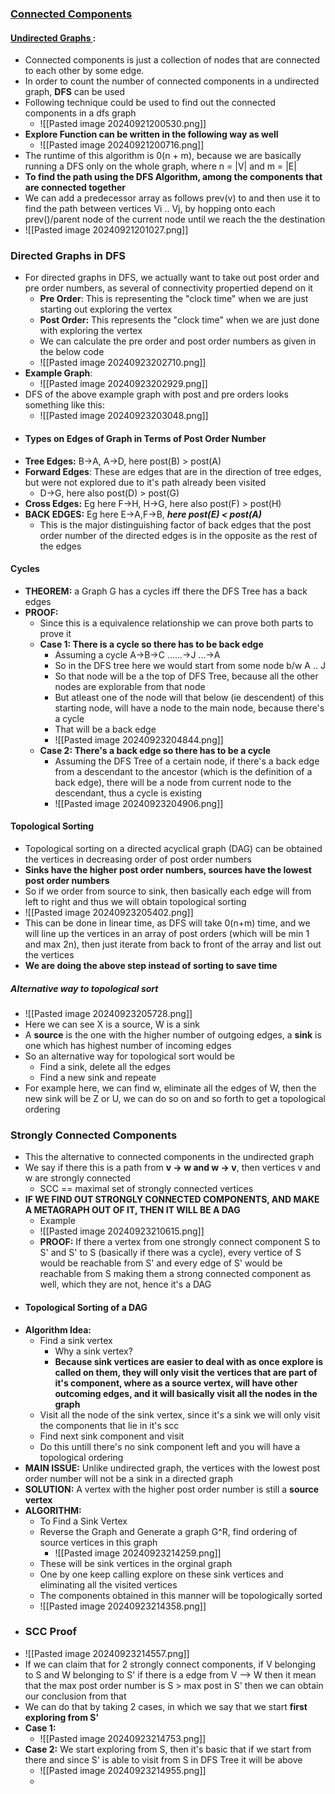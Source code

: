### <u>Connected Components</u>

#### <u>Undirected Graphs </u>:
- Connected components is just a collection of nodes that are connected to each other by some edge.
- In order to count the number of connected components in a undirected graph, **DFS** can be used
- Following technique could be used to find out the connected components in a dfs graph
	- ![[Pasted image 20240921200530.png]]
- **Explore Function can be written in the following way as well**
	- ![[Pasted image 20240921200716.png]]
- The runtime of this algorithm is 0(n + m), because we are basically running a DFS only on the whole graph, where n = |V| and m = |E|
- **To find the path using the DFS Algorithm, among the components that are connected together**
- We can add a predecessor array as follows prev(v) to and then use it to find the path between vertices Vi .. Vj, by hopping onto each prev()/parent node of the current node until we reach the the destination
- ![[Pasted image 20240921201027.png]]
### Directed Graphs in DFS 
- For directed graphs in DFS, we actually want to take out post order and pre order numbers, as several of connectivity propertied depend on it
	- **Pre Order**: This is representing the "clock time" when we are just starting out exploring the vertex
	- **Post Order:** This represents the "clock time" when we are just done with exploring the vertex
	- We can calculate the pre order and post order numbers as given in the below code 
    - ![[Pasted image 20240923202710.png]]
- **Example Graph**: 
	- ![[Pasted image 20240923202929.png]]
- DFS of the above example graph with post and pre orders looks something like this:
	- ![[Pasted image 20240923203048.png]]
- #### Types on Edges of Graph in Terms of Post Order Number
- **Tree Edges:**  B->A, A->D, here post(B) > post(A)
- **Forward Edges**: These are edges that are in the direction of tree edges, but were not explored due to it's path already been visited
	- D->G, here also post(D) > post(G)
- **Cross Edges:** Eg here F->H, H->G, here also post(F) > post(H)
- **BACK EDGES:** Eg here E->A,F->B, ***here post(E) < post(A)***
	- This is the major distinguishing factor of back edges that the post order number of the directed edges is in the opposite as the rest of the edges

#### Cycles
- **THEOREM:** a Graph G has a cycles iff there the DFS Tree has a back edges
- **PROOF:**
	- Since this is a equivalence relationship we can prove both parts to prove it
	- **Case 1: There is a cycle so there has to be back edge**
		- Assuming a cycle A->B->C ......->J ...->A
		- So in the DFS tree here we would start from some node b/w A .. J
		- So that node will be a the top of DFS Tree, because all the other nodes are explorable from that node
		- But atleast one of the node will that below (ie descendent) of this starting node, will have a node to the main node, because there's a cycle
		- That will be a back edge
		 - ![[Pasted image 20240923204844.png]]
	- **Case 2: There's a back edge so there has to be a cycle**
		- Assuming the DFS Tree of a certain node, if there's a back edge from a descendant to the ancestor (which is the definition of a back edge), there will be a node from current node to the descendant, thus a cycle is existing
		- ![[Pasted image 20240923204906.png]]
#### Topological Sorting
- Topological sorting on a directed acyclical graph (DAG) can be obtained the vertices in decreasing order of post order numbers
- **Sinks have the higher post order numbers, sources have the lowest post order numbers**
- So if we order from source to sink, then basically each edge will from left to right and thus we will obtain topological sorting
- ![[Pasted image 20240923205402.png]]
- This can be done in linear time, as DFS will take 0(n+m) time, and we will line up the vertices in an array of post orders (which will be min 1 and max 2n), then just iterate from back to front of the array and list out the vertices
- **We are doing the above step instead of sorting to save time**
##### Alternative way to topological sort
- ![[Pasted image 20240923205728.png]]
- Here we can see X is a source, W is a sink 
 - A **source** is the one with the higher number of outgoing edges, a **sink** is one which has highest number of incoming edges
 - So an alternative way for topological sort would be 
	 - Find a sink, delete all the edges
	 - Find a new sink and repeate
- For example here, we can find w, eliminate all the edges of W, then the new sink will be Z or U, we can do so on and so forth to get a topological ordering
### Strongly Connected Components
- This the alternative to connected components in the undirected graph
- We say if there this is a path from **v -> w and w -> v**, then vertices v and w are strongly connected 
	- SCC == maximal set of strongly connected vertices
- **IF WE FIND OUT STRONGLY CONNECTED COMPONENTS, AND MAKE A METAGRAPH OUT OF IT, THEN IT WILL BE A DAG**
	- Example
	- ![[Pasted image 20240923210615.png]]
	- **PROOF:** If there a vertex from one strongly connect component S to S' and S' to S (basically if there was a cycle), every vertice of S would be reachable from S' and every edge of S' would be reachable from S making them a strong connected component as well, which they are not, hence it's a DAG
- #### Topological Sorting of a DAG
 - **Algorithm Idea:**
	 - Find a sink vertex
		 - Why a sink vertex? 
	     - **Because sink vertices are easier to deal with as once explore is called on them, they will only visit the vertices that are part of it's component, where as a source vertex, will have other outcoming edges, and it will basically visit all the nodes in the graph**
	- Visit all the node of the sink vertex, since it's a sink we will only visit the components that lie in it's scc
	- Find next sink component and visit 
	- Do this untill there's no sink component left and you will have a topological ordering
- **MAIN ISSUE:** Unlike undirected graph, the vertices with the lowest post order number will not be a sink in a directed graph
- **SOLUTION:** A vertex with the higher post order number is still a **source vertex**
- **ALGORITHM:**
	- To Find a Sink Vertex
	- Reverse the Graph and Generate a graph G^R, find ordering of source vertices in this graph
		- ![[Pasted image 20240923214259.png]]
	- These will be sink vertices in the orginal graph
	- One by one keep calling explore on these sink vertices and eliminating all the visited vertices
	- The components obtained in this manner will be topologically sorted
	- ![[Pasted image 20240923214358.png]]
- ### SCC Proof
- ![[Pasted image 20240923214557.png]]
- If we can claim that for 2 strongly connect components, if V belonging to S and W belonging to S' if there is a edge from V --> W then it mean that the max post order number is S > max post in S' then we can obtain our conclusion from that
- We can do that by taking 2 cases, in which we say that we start **first exploring from S'**
- **Case 1:** 
	- ![[Pasted image 20240923214753.png]]
- **Case 2:** We start exploring from S, then it's basic that if we start from there and since S' is able to visit from S in DFS Tree it will be above
	- ![[Pasted image 20240923214955.png]]
	-